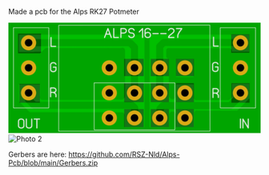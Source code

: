 Made a pcb for the Alps RK27 Potmeter

![Photo 1](https://github.com/RSZ-Nld/Alps-Pcb/blob/main/Front.JPG)
![Photo 2]( [https://github.com/RSZ-Nld/Alps-Pcb/blob/main/Back.JPG)

Gerbers are here: 
https://github.com/RSZ-Nld/Alps-Pcb/blob/main/Gerbers.zip

